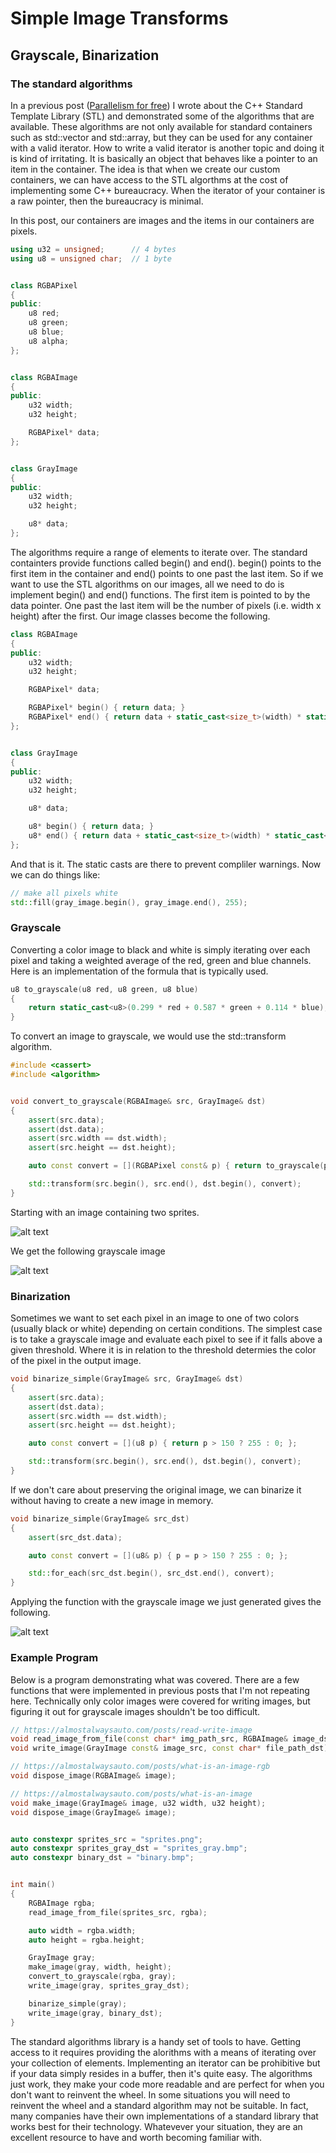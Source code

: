 # Simple Image Transforms
## Grayscale, Binarization

### The standard algorithms

In a previous post ([Parallelism for free](https://almostalwaysauto.com/posts/parallelism-for-free)) I wrote about the C++ Standard Template Library (STL) and demonstrated some of the algorithms that are available.  These algorithms are not only available for standard containers such as std::vector and std::array, but they can be used for any container with a valid iterator.  How to write a valid iterator is another topic and doing it is kind of irritating.  It is basically an object that behaves like a pointer to an item in the container.  The idea is that when we create our custom containers, we can have access to the STL algorthms at the cost of implementing some C++ bureaucracy.  When the iterator of your container is a raw pointer, then the bureaucracy is minimal.

In this post, our containers are images and the items in our containers are pixels.

```cpp
using u32 = unsigned;      // 4 bytes
using u8 = unsigned char;  // 1 byte


class RGBAPixel
{
public:
    u8 red;
    u8 green;
    u8 blue;
    u8 alpha;
};


class RGBAImage
{
public:
    u32 width;
    u32 height;

    RGBAPixel* data;
};


class GrayImage
{
public:
    u32 width;
    u32 height;

    u8* data;
};
```

The algorithms require a range of elements to iterate over.  The standard containters provide functions called begin() and end().  begin() points to the first item in the container and end() points to one past the last item.  So if we want to use the STL algorithms on our images, all we need to do is implement begin() and end() functions.  The first item is pointed to by the data pointer.  One past the last item will be the number of pixels (i.e. width x height) after the first.  Our image classes become the following.

```cpp
class RGBAImage
{
public:
    u32 width;
    u32 height;

    RGBAPixel* data;

    RGBAPixel* begin() { return data; }
    RGBAPixel* end() { return data + static_cast<size_t>(width) * static_cast<size_t>(height); }
};


class GrayImage
{
public:
    u32 width;
    u32 height;

    u8* data;

    u8* begin() { return data; }
    u8* end() { return data + static_cast<size_t>(width) * static_cast<size_t>(height); }
};
```

And that is it.  The static casts are there to prevent compliler warnings.  Now we can do things like:

```cpp
// make all pixels white
std::fill(gray_image.begin(), gray_image.end(), 255);
```

### Grayscale

Converting a color image to black and white is simply iterating over each pixel and taking a weighted average of the red, green and blue channels.  Here is an implementation of the formula that is typically used.

```cpp
u8 to_grayscale(u8 red, u8 green, u8 blue)
{
    return static_cast<u8>(0.299 * red + 0.587 * green + 0.114 * blue);
}
```

To convert an image to grayscale, we would use the std::transform algorithm.

```cpp
#include <cassert>
#include <algorithm>


void convert_to_grayscale(RGBAImage& src, GrayImage& dst)
{
    assert(src.data);
    assert(dst.data);
    assert(src.width == dst.width);
    assert(src.height == dst.height);

    auto const convert = [](RGBAPixel const& p) { return to_grayscale(p.red, p.green, p.blue); };

    std::transform(src.begin(), src.end(), dst.begin(), convert);
}


```

Starting with an image containing two sprites.

![alt text](https://github.com/adam-lafontaine/CMS/raw/master/img/%5B006%5D/sprites.png)

We get the following grayscale image

![alt text](https://github.com/adam-lafontaine/CMS/raw/master/img/%5B006%5D/sprites_gray.bmp)


### Binarization

Sometimes we want to set each pixel in an image to one of two colors (usually black or white) depending on certain conditions.  The simplest case is to take a grayscale image and evaluate each pixel to see if it falls above a given threshold.  Where it is in relation to the threshold determies the color of the pixel in the output image.

```cpp
void binarize_simple(GrayImage& src, GrayImage& dst)
{
    assert(src.data);
    assert(dst.data);
    assert(src.width == dst.width);
    assert(src.height == dst.height);

    auto const convert = [](u8 p) { return p > 150 ? 255 : 0; };

    std::transform(src.begin(), src.end(), dst.begin(), convert);
}
```

If we don't care about preserving the original image, we can binarize it without having to create a new image in memory.

```cpp
void binarize_simple(GrayImage& src_dst)
{
    assert(src_dst.data);

    auto const convert = [](u8& p) { p = p > 150 ? 255 : 0; };

    std::for_each(src_dst.begin(), src_dst.end(), convert);
}
```

Applying the function with the grayscale image we just generated gives the following.

![alt text](https://github.com/adam-lafontaine/CMS/raw/master/img/%5B006%5D/binary.bmp)


### Example Program

Below is a program demonstrating what was covered.  There are a few functions that were implemented in previous posts that I'm not repeating here.  Technically only color images were covered for writing images, but figuring it out for grayscale images shouldn't be too difficult.

```cpp
// https://almostalwaysauto.com/posts/read-write-image
void read_image_from_file(const char* img_path_src, RGBAImage& image_dst);
void write_image(GrayImage const& image_src, const char* file_path_dst); // hint: channels = 1

// https://almostalwaysauto.com/posts/what-is-an-image-rgb
void dispose_image(RGBAImage& image);

// https://almostalwaysauto.com/posts/what-is-an-image
void make_image(GrayImage& image, u32 width, u32 height);
void dispose_image(GrayImage& image);


auto constexpr sprites_src = "sprites.png";
auto constexpr sprites_gray_dst = "sprites_gray.bmp";
auto constexpr binary_dst = "binary.bmp";


int main()
{
    RGBAImage rgba;
    read_image_from_file(sprites_src, rgba);

    auto width = rgba.width;
    auto height = rgba.height;

    GrayImage gray;
    make_image(gray, width, height);
    convert_to_grayscale(rgba, gray);
    write_image(gray, sprites_gray_dst);

    binarize_simple(gray);
    write_image(gray, binary_dst);
}
```

The standard algorithms library is a handy set of tools to have.  Getting access to it requires providing the alorithms with a means of iterating over your collection of elements.  Implementing an iterator can be prohibitive but if your data simply resides in a buffer, then it's quite easy.  The algorithms just work, they make your code more readable and are perfect for when you don't want to reinvent the wheel.  In some situations you will need to reinvent the wheel and a standard algorithm may not be suitable.  In fact, many companies have their own implementations of a standard library that works best for their technology.  Whatevever your situation, they are an excellent resource to have and worth becoming familiar with.